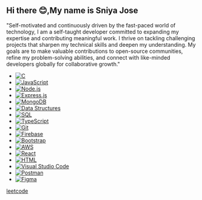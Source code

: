 ## Hi there 😊,My name is Sniya Jose
"Self-motivated and continuously driven by the fast-paced world of technology, I am a self-taught developer committed to expanding my expertise and contributing meaningful work. I thrive on tackling challenging projects that sharpen my technical skills and deepen my understanding. My goals are to make valuable contributions to open-source communities, refine my problem-solving abilities, and connect with like-minded developers globally for collaborative growth."

- [![C](https://img.shields.io/badge/C-A8B9CC?style=flat&logo=c&logoColor=white)](https://en.wikipedia.org/wiki/C_(programming_language))
- [![JavaScript](https://img.shields.io/badge/JavaScript-F7DF1E?style=flat&logo=javascript&logoColor=black)](https://developer.mozilla.org/en-US/docs/Web/JavaScript)
- [![Node.js](https://img.shields.io/badge/Node.js-339933?style=flat&logo=node.js&logoColor=white)](https://nodejs.org/)
- [![Express.js](https://img.shields.io/badge/Express.js-000000?style=flat&logo=express&logoColor=white)](https://expressjs.com/)
- [![MongoDB](https://img.shields.io/badge/MongoDB-47A248?style=flat&logo=mongodb&logoColor=white)](https://www.mongodb.com/)
- [![Data Structures](https://img.shields.io/badge/Data%20Structures-5A9?style=flat&logo=buffer&logoColor=white)](https://en.wikipedia.org/wiki/Data_structure)
- [![SQL](https://img.shields.io/badge/SQL-003B57?style=flat&logo=postgresql&logoColor=white)](https://www.w3schools.com/sql/)
- [![TypeScript](https://img.shields.io/badge/TypeScript-3178C6?style=flat&logo=typescript&logoColor=white)](https://www.typescriptlang.org/)
- [![Git](https://img.shields.io/badge/Git-F05032?style=flat&logo=git&logoColor=white)](https://git-scm.com/)
- [![Firebase](https://img.shields.io/badge/Firebase-FFCA28?style=flat&logo=firebase&logoColor=black)](https://firebase.google.com/)
- [![Bootstrap](https://img.shields.io/badge/Bootstrap-7952B3?style=flat&logo=bootstrap&logoColor=white)](https://getbootstrap.com/)
- [![AWS](https://img.shields.io/badge/AWS-232F3E?style=flat&logo=amazon-aws&logoColor=white)](https://aws.amazon.com/)
- [![React](https://img.shields.io/badge/React-61DAFB?style=flat&logo=react&logoColor=black)](https://reactjs.org/)
- [![HTML](https://img.shields.io/badge/HTML-E34F26?style=flat&logo=html5&logoColor=white)](https://developer.mozilla.org/en-US/docs/Web/HTML)
- [![Visual Studio Code](https://img.shields.io/badge/VS%20Code-007ACC?style=flat&logo=visual-studio-code&logoColor=white)](https://code.visualstudio.com/)
- [![Postman](https://img.shields.io/badge/Postman-FF6C37?style=flat&logo=postman&logoColor=white)](https://www.postman.com/)
- [![Figma](https://img.shields.io/badge/Figma-F24E1E?style=flat&logo=figma&logoColor=white)](https://www.figma.com/)


[leetcode](https://leetcode.com/u/Sniya_2004/)
